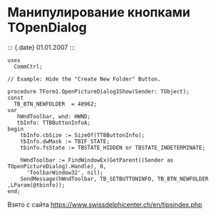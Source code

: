 Манипулирование кнопками TOpenDialog
====================================

::: {.date}
01.01.2007
:::

    uses
      CommCtrl;
     
    // Example: Hide the "Create New Folder" Button.
     
    procedure TForm1.OpenPictureDialog1Show(Sender: TObject);
    const
      TB_BTN_NEWFOLDER  = 40962;
    var
       hWndToolbar, wnd: HWND;
       tbInfo: TTBButtonInfoA;
    begin
        tbInfo.cbSize := SizeOf(TTBButtonInfo);
        tbInfo.dwMask := TBIF_STATE;
        tbinfo.fsState := TBSTATE_HIDDEN or TBSTATE_INDETERMINATE;
     
        hWndToolbar := FindWindowEx(GetParent((Sender as TOpenPictureDialog).Handle), 0,
          'ToolbarWindow32', nil);
        SendMessage(hWndToolbar, TB_SETBUTTONINFO, TB_BTN_NEWFOLDER  ,LParam(@tbinfo));
    end;

Взято с сайта <https://www.swissdelphicenter.ch/en/tipsindex.php>
